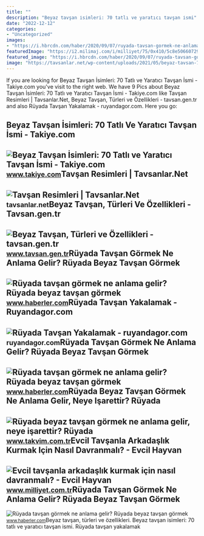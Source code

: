 ```yaml
---
title: ""
description: "Beyaz tavşan i̇simleri: 70 tatlı ve yaratıcı tavşan i̇smi"
date: "2022-12-12"
categories:
- "Uncategorized"
images:
- "https://i.hbrcdn.com/haber/2020/09/07/ruyada-tavsan-gormek-ne-anlama-gelir-ruyada-13578018_9313_amp.jpg"
featuredImage: "https://i2.milimaj.com/i/milliyet/75/0x410/5c8e506607291c1d7405fe1c.jpg"
featured_image: "https://i.hbrcdn.com/haber/2020/09/07/ruyada-tavsan-gormek-ne-anlama-gelir-ruyada-13578018_210_m.jpg"
image: "https://tavsanlar.net/wp-content/uploads/2021/05/beyaz-tavsan-768x1024.jpg"
---
```


If you are looking for Beyaz Tavşan İsimleri: 70 Tatlı ve Yaratıcı Tavşan İsmi - Takiye.com you've visit to the right web. We have 9 Pics about Beyaz Tavşan İsimleri: 70 Tatlı ve Yaratıcı Tavşan İsmi - Takiye.com like Tavşan Resimleri | Tavsanlar.Net, Beyaz Tavşan, Türleri ve Özellikleri - tavsan.gen.tr and also Rüyada Tavşan Yakalamak - ruyandagor.com. Here you go:

Beyaz Tavşan İsimleri: 70 Tatlı Ve Yaratıcı Tavşan İsmi - Takiye.com
--------------------------------------------------------------------

 ![Beyaz Tavşan İsimleri: 70 Tatlı ve Yaratıcı Tavşan İsmi - Takiye.com](https://www.takiye.com/wp-content/uploads/2022/10/beyaz-tavsan-isimleri-2-1068x601.jpg) <small>www.takiye.com</small>Tavşan Resimleri | Tavsanlar.Net
--------------------------------

 ![Tavşan Resimleri | Tavsanlar.Net](https://tavsanlar.net/wp-content/uploads/2021/05/beyaz-tavsan-768x1024.jpg) <small>tavsanlar.net</small>Beyaz Tavşan, Türleri Ve Özellikleri - Tavsan.gen.tr
----------------------------------------------------

 ![Beyaz Tavşan, Türleri ve Özellikleri - tavsan.gen.tr](http://www.tavsan.gen.tr/images/Beyaz-Tavsan-22.gif) <small>www.tavsan.gen.tr</small>Rüyada Tavşan Görmek Ne Anlama Gelir? Rüyada Beyaz Tavşan Görmek
----------------------------------------------------------------

 ![Rüyada tavşan görmek ne anlama gelir? Rüyada beyaz tavşan görmek](https://i.hbrcdn.com/haber/2020/09/07/ruyada-tavsan-gormek-ne-anlama-gelir-ruyada-13578018_5574_m.jpg) <small>www.haberler.com</small>Rüyada Tavşan Yakalamak - Ruyandagor.com
----------------------------------------

 ![Rüyada Tavşan Yakalamak - ruyandagor.com](https://images.ruyandagor.com/2017/04/tavsan-yakalamak-1710.jpg) <small>ruyandagor.com</small>Rüyada Tavşan Görmek Ne Anlama Gelir? Rüyada Beyaz Tavşan Görmek
----------------------------------------------------------------

 ![Rüyada tavşan görmek ne anlama gelir? Rüyada beyaz tavşan görmek](https://i.hbrcdn.com/haber/2020/09/07/ruyada-tavsan-gormek-ne-anlama-gelir-ruyada-13578018_9313_amp.jpg) <small>www.haberler.com</small>Rüyada Beyaz Tavşan Görmek Ne Anlama Gelir, Neye Işarettir? Rüyada
------------------------------------------------------------------

 ![Rüyada beyaz tavşan görmek ne anlama gelir, neye işarettir? Rüyada](https://iatkv.tmgrup.com.tr/531f53/0/0/0/0/0/0?u=https:%2f%2fitkv.tmgrup.com.tr%2falbum%2f2022%2f02%2f17%2fruyada-beyaz-tavsan-gormek-ne-anlama-gelir-neye-isarettir-ruyada-canli-tavsan-yakalamanin-anlami-ve-yorumu-1645103143105.jpg&mw=1100&l=1) <small>www.takvim.com.tr</small>Evcil Tavşanla Arkadaşlık Kurmak Için Nasıl Davranmalı? - Evcil Hayvan
----------------------------------------------------------------------

 ![Evcil tavşanla arkadaşlık kurmak için nasıl davranmalı? - Evcil Hayvan](https://i2.milimaj.com/i/milliyet/75/0x410/5c8e506607291c1d7405fe1c.jpg) <small>www.milliyet.com.tr</small>Rüyada Tavşan Görmek Ne Anlama Gelir? Rüyada Beyaz Tavşan Görmek
----------------------------------------------------------------

 ![Rüyada tavşan görmek ne anlama gelir? Rüyada beyaz tavşan görmek](https://i.hbrcdn.com/haber/2020/09/07/ruyada-tavsan-gormek-ne-anlama-gelir-ruyada-13578018_210_m.jpg) <small>www.haberler.com</small>Beyaz tavşan, türleri ve özellikleri. Beyaz tavşan i̇simleri: 70 tatlı ve yaratıcı tavşan i̇smi. Rüyada tavşan yakalamak
